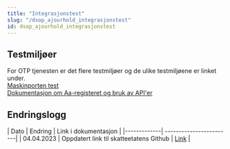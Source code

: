 ```yaml
---
title: "Integrasjonstest"
slug: "/dsop_ajourhold_integrasjonstest"
id: dsop_ajourhold_integrasjonstest
---
```


## Testmiljøer
For OTP tjenesten er det flere testmiljøer og de ulike testmiljøene er linket under. <br  />
[Maskinporten test](https:/samarbeid.digdir.no/maskinporten/maskinporten/1245)
<br  />
[Dokumentasjon om Aa-registeret og bruk av API'er ](https:/navikt.github.io/aareg/tjenester/integrasjon/otp-api/)
## Endringslogg

| Dato | Endring | Link i dokumentasjon |
|-------------| ------------------------|
| 04.04.2023 | Oppdatert link til skatteetatens Github | [Link](https:/skatteetaten.github.io/api-dokumentasjon/test/testmiljo) |
